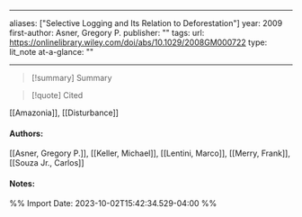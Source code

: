   
---
aliases: ["Selective Logging and Its Relation to Deforestation"] 
year: 2009 
first-author: Asner, Gregory P.
publisher: "" 
tags:
url: https://onlinelibrary.wiley.com/doi/abs/10.1029/2008GM000722 
type: lit_note
at-a-glance: ""

--- 

>[!summary] Summary

>[!quote] Cited

[[Amazonia]], [[Disturbance]]
#### Authors:
[[Asner, Gregory P.]], [[Keller, Michael]], [[Lentini, Marco]], [[Merry, Frank]], [[Souza Jr., Carlos]]
#### Notes:


%% Import Date: 2023-10-02T15:42:34.529-04:00 %%
